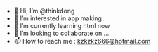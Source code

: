 - 👋 Hi, I’m @thinkdong
- 👀 I’m interested in app making
- 🌱 I’m currently learning html now
- 💞️ I’m looking to collaborate on ...
- 📫 How to reach me : kzkzkz666@hotmail.com

<!---
thinkdong/thinkdong is a ✨ special ✨ repository because its `README.md` (this file) appears on your GitHub profile.
You can click the Preview link to take a look at your changes.
--->

